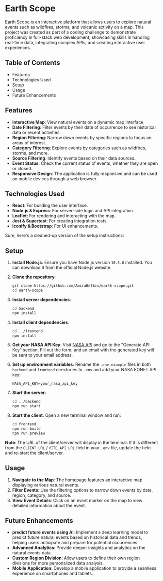 # Earth Scope

Earth Scope is an interactive platform that allows users to explore natural events such as wildfires, storms, and volcanic activity on a map. This project was created as part of a coding challenge to demonstrate proficiency in full-stack web development, showcasing skills in handling real-time data, integrating complex APIs, and creating interactive user experiences.

## Table of Contents
- Features
- Technologies Used
- Setup
- Usage
- Future Enhancements

## Features
- **Interactive Map**: View natural events on a dynamic map interface.
- **Date Filtering**: Filter events by their date of occurrence to see historical data or recent activities.
- **Region Filtering**: Narrow down events by specific regions to focus on areas of interest.
- **Category Filtering**: Explore events by categories such as wildfires, storms, and more.
- **Source Filtering**: Identify events based on their data sources.
- **Event Status**: Check the current status of events, whether they are open or closed.
- **Responsive Design**: The application is fully responsive and can be used on mobile devices through a web browser.

## Technologies Used
- **React**: For building the user interface.
- **Node.js & Express**: For server-side logic and API integration.
- **Leaflet**: For rendering and interacting with the map.
- **Jest & Supertest**: For creating integration tests.
- **Iconify & Bootstrap**: For UI enhancements.

Sure, here's a cleaned-up version of the setup instructions:

## Setup
1. **Install Node.js**: 
    Ensure you have Node.js version `10.5.0` installed. You can download it from the official Node.js website.

2. **Clone the repository**:
    ```bash
    git clone https://github.com/AmiraBelkis/earth-scope.git
    cd earth-scope
    ```

3. **Install server dependencies**:
    ```bash
    cd backend
    npm install
    ```

4. **Install client dependencies**:
    ```bash
    cd ../frontend
    npm install
    ```

5. **Get your NASA API Key**:
    Visit [NASA API](https://api.nasa.gov/) and go to the "Generate API Key" section. Fill out the form, and an email with the generated key will be sent to your email address.

6. **Set up environment variables**:
    Rename the `.env.example` files in both `backend` and `frontend` directories to `.env` and add your NASA EONET API key:
    ```env
    NASA_API_KEY=your_nasa_api_key
    ```

7. **Start the server**:
    ```bash
    cd ../backend
    npm run start
    ```

8. **Start the client**:
    Open a new terminal window and run:
    ```bash
    cd frontend
    npm run build
    npm run preview
    ```

**Note**: The URL of the client/server will display in the terminal. If it is different from the `CLIENT_URL` / `VITE_API_URL` field in your `.env` file, update the field and re-start the client/server.


## Usage
1. **Navigate to the Map**: The homepage features an interactive map displaying various natural events.
2. **Filter Events**: Use the filtering options to narrow down events by date, region, category, and source.
3. **View Event Details**: Click on an event marker on the map to view detailed information about the event.

## Future Enhancements
- **predict future events using AI**: Implement a deep learning model to predict future natural events based on historical data and trends, helping users anticipate and prepare for potential occurrences.
- **Advanced Analytics**: Provide deeper insights and analytics on the natural events data.
- **Custom Region Division**: Allow users to define their own region divisions for more personalized data analysis.
- **Mobile Application**: Develop a mobile application to provide a seamless experience on smartphones and tablets.
